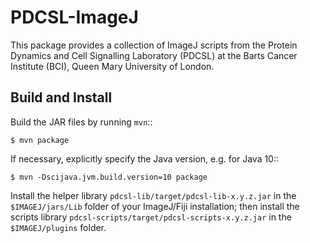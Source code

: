 PDCSL-ImageJ
============

This package provides a collection of ImageJ scripts from the Protein
Dynamics and Cell Signalling Laboratory (PDCSL) at the Barts Cancer
Institute (BCI), Queen Mary University of London.


Build and Install
-----------------

Build the JAR files by running `mvn`::

```
$ mvn package
```

If necessary, explicitly specify the Java version, e.g. for Java 10::

```
$ mvn -Dscijava.jvm.build.version=10 package
```

Install the helper library `pdcsl-lib/target/pdcsl-lib-x.y.z.jar` in the
`$IMAGEJ/jars/Lib` folder of your ImageJ/Fiji installation; then install
the scripts library `pdcsl-scripts/target/pdcsl-scripts-x.y.z.jar` in
the `$IMAGEJ/plugins` folder.
